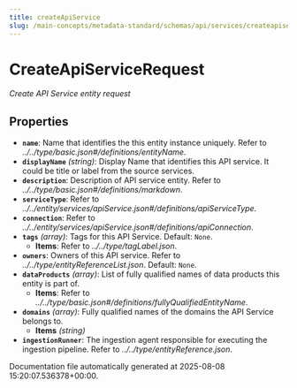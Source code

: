 ```yaml
---
title: createApiService
slug: /main-concepts/metadata-standard/schemas/api/services/createapiservice
---
```


# CreateApiServiceRequest

*Create API Service entity request*

## Properties

- **`name`**: Name that identifies the this entity instance uniquely. Refer to *../../type/basic.json#/definitions/entityName*.
- **`displayName`** *(string)*: Display Name that identifies this API service. It could be title or label from the source services.
- **`description`**: Description of API service entity. Refer to *../../type/basic.json#/definitions/markdown*.
- **`serviceType`**: Refer to *../../entity/services/apiService.json#/definitions/apiServiceType*.
- **`connection`**: Refer to *../../entity/services/apiService.json#/definitions/apiConnection*.
- **`tags`** *(array)*: Tags for this API Service. Default: `None`.
  - **Items**: Refer to *../../type/tagLabel.json*.
- **`owners`**: Owners of this API service. Refer to *../../type/entityReferenceList.json*. Default: `None`.
- **`dataProducts`** *(array)*: List of fully qualified names of data products this entity is part of.
  - **Items**: Refer to *../../type/basic.json#/definitions/fullyQualifiedEntityName*.
- **`domains`** *(array)*: Fully qualified names of the domains the API Service belongs to.
  - **Items** *(string)*
- **`ingestionRunner`**: The ingestion agent responsible for executing the ingestion pipeline. Refer to *../../type/entityReference.json*.


Documentation file automatically generated at 2025-08-08 15:20:07.536378+00:00.
